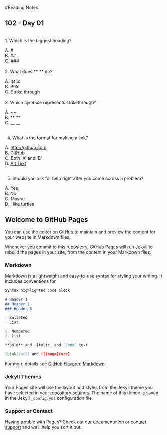 #Reading Notes


## 102 - Day 01
<br>
1. Which is the biggest heading?

  A. # <br>
  B. ## <br>
  C. ### <br>
  <br>
2. What does ** ** do?<br>

  A. Italic <br>
  B. Bold <br>
  C. Strike through <br>
  <br>
3. Which symbole represents strikethrough?<br>

  A. ~~ <br>
  B. ** ** <br>
  C. __ __<br>
  <br>
  
4. What is the format for making a link?<br>

  A. http://github.com <br>
  B. [GitHub](http://github.com) <br>
  C. Both 'A' and 'B' <br>
  D. [Alt Text](url) <br>
  <br>
  
5. Should you ask for help right after you come across a problem?<br>

  A. Yes <br>
  B. No <br>
  C. Maybe <br>
  D. I like turtles





## Welcome to GitHub Pages

You can use the [editor on GitHub](https://github.com/jennerdulce/reading-notes/edit/master/README.md) to maintain and preview the content for your website in Markdown files.

Whenever you commit to this repository, GitHub Pages will run [Jekyll](https://jekyllrb.com/) to rebuild the pages in your site, from the content in your Markdown files.

### Markdown

Markdown is a lightweight and easy-to-use syntax for styling your writing. It includes conventions for

```markdown
Syntax highlighted code block

# Header 1
## Header 2
### Header 3

- Bulleted
- List

1. Numbered
2. List

**Bold** and _Italic_ and `Code` text

[Link](url) and ![Image](src)
```

For more details see [GitHub Flavored Markdown](https://guides.github.com/features/mastering-markdown/).

### Jekyll Themes

Your Pages site will use the layout and styles from the Jekyll theme you have selected in your [repository settings](https://github.com/jennerdulce/reading-notes/settings). The name of this theme is saved in the Jekyll `_config.yml` configuration file.

### Support or Contact

Having trouble with Pages? Check out our [documentation](https://docs.github.com/categories/github-pages-basics/) or [contact support](https://github.com/contact) and we’ll help you sort it out.
